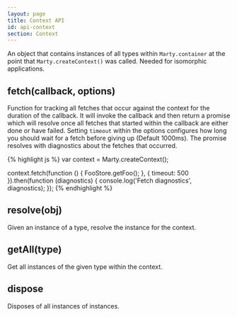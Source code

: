 ```yaml
---
layout: page
title: Context API
id: api-context
section: Context
---
```


An object that contains instances of all types within ``Marty.container`` at the point that ``Marty.createContext()`` was called. Needed for isomorphic applications.

<h2 id="fetch">fetch(callback, options)</h2>

Function for tracking all fetches that occur against the context for the duration of the callback. It will invoke the callback and then return a promise which will resolve once all fetches that started within the callback are either done or have failed. Setting ``timeout`` within the options configures how long you should wait for a fetch before giving up (Default 1000ms). The promise resolves with diagnostics about the fetches that occurred.

{% highlight js %}
var context = Marty.createContext();

context.fetch(function () {
    FooStore.getFoo();
}, { timeout: 500 }).then(function (diagnostics) {
    console.log('Fetch diagnostics', diagnostics);
});
{% endhighlight %}

<h2 id="resolve">resolve(obj)</h2>

Given an instance of a type, resolve the instance for the context.

<h2 id="getAll">getAll(type)</h2>

Get all instances of the given type within the context.

<h2 id="dispose">dispose</h2>

Disposes of all instances of instances.
